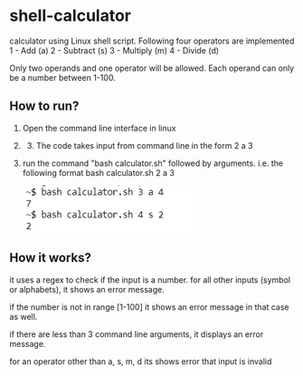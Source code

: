 # shell-calculator
calculator using Linux shell script. Following four operators are implemented
1 - Add (a)
2 - Subtract (s)
3 - Multiply (m)
4 - Divide (d)

Only two operands and one operator will be allowed. Each operand can only be a number between 1-100.

## How to run?
1. Open the command line interface in linux
2. 3. The code takes input from command line in the form 
                          2 a 3
3. run the command "bash calculator.sh" followed by arguments. i.e. the following format 
                    bash calculator.sh 2 a 3
                   
     ![](https://github.com/samrafakhar/shell-calculator/blob/main/Capture.PNG)

## How it works?
it uses a regex to check if the input is a number. for all other inputs (symbol or alphabets), it shows an error message.

if the number is not in range [1-100] it shows an error message in that case as well.

if there are less than 3 command line arguments, it displays an error message.

for an operator other than a, s, m, d its shows error that input is invalid
